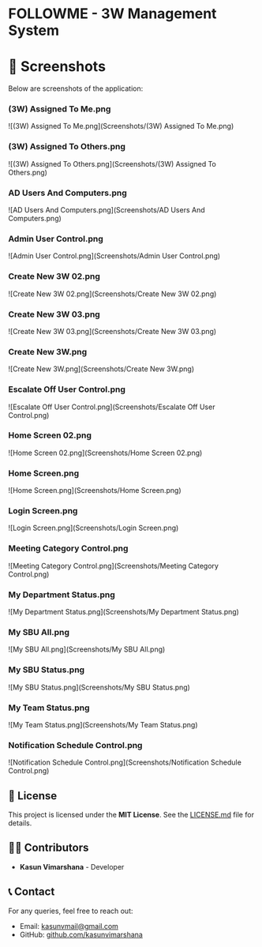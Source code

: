 # FOLLOWME - 3W Management System

# 📸 Screenshots
Below are screenshots of the application:

### (3W) Assigned To Me.png
![(3W) Assigned To Me.png](Screenshots/(3W) Assigned To Me.png)

### (3W) Assigned To Others.png
![(3W) Assigned To Others.png](Screenshots/(3W) Assigned To Others.png)

### AD Users And Computers.png
![AD Users And Computers.png](Screenshots/AD Users And Computers.png)

### Admin User Control.png
![Admin User Control.png](Screenshots/Admin User Control.png)

### Create New 3W 02.png
![Create New 3W 02.png](Screenshots/Create New 3W 02.png)

### Create New 3W 03.png
![Create New 3W 03.png](Screenshots/Create New 3W 03.png)

### Create New 3W.png
![Create New 3W.png](Screenshots/Create New 3W.png)

### Escalate Off User Control.png
![Escalate Off User Control.png](Screenshots/Escalate Off User Control.png)

### Home Screen 02.png
![Home Screen 02.png](Screenshots/Home Screen 02.png)

### Home Screen.png
![Home Screen.png](Screenshots/Home Screen.png)

### Login Screen.png
![Login Screen.png](Screenshots/Login Screen.png)

### Meeting Category Control.png
![Meeting Category Control.png](Screenshots/Meeting Category Control.png)

### My Department Status.png
![My Department Status.png](Screenshots/My Department Status.png)

### My SBU All.png
![My SBU All.png](Screenshots/My SBU All.png)

### My SBU Status.png
![My SBU Status.png](Screenshots/My SBU Status.png)

### My Team Status.png
![My Team Status.png](Screenshots/My Team Status.png)

### Notification Schedule Control.png
![Notification Schedule Control.png](Screenshots/Notification Schedule Control.png)

## 📜 License
This project is licensed under the **MIT License**. See the [LICENSE.md](./LICENSE.md) file for details.

## 👨‍💻 Contributors
- **Kasun Vimarshana** - Developer

## 📞 Contact
For any queries, feel free to reach out:
- Email: [kasunvmail@gmail.com](mailto:kasunvmail@gmail.com)
- GitHub: [github.com/kasunvimarshana](https://github.com/kasunvimarshana)
